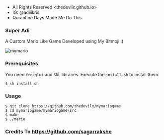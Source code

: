 * All Rights Reserved <thedevilx.github.io>
* IG: @adiiikris
* Qurantine Days Made Me Do This


### Super Adi

A Custom Mario Like Game Developed using My Bitmoji :)

![mymario](https://github.com/thedevilx/mymariogame/mymariogame/mymariogame/media/mymario.png)

### Prerequisites

You need `freeglut` and `SDL` libraries. Execute the `install.sh` to install them.

    $ sh install.sh 

### Usage

    $ git clone https://github.com/thedevilx/mymariogame
    $ cd mymariogame/mymariogame\src
    $ make
    $ ./mario
    
### Credits To https://github.com/sagarrakshe
